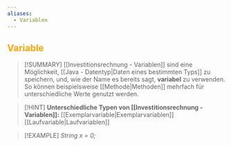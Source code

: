 ```yaml
---
aliases:
  - Variablen
---
```

## <font color = "orange">Variable</font>

>[!SUMMARY]
>[[Investitionsrechnung - Variablen]] sind eine Möglichkeit, [[Java - Datentyp|Daten eines bestimmten Typs]] zu speichern, und, wie der Name es bereits sagt, **variabel** zu verwenden. So können beispielsweise [[Methode|Methoden]] mehrfach für unterschiedliche Werte genutzt werden.

>[!HINT]
>**Unterschiedliche Typen von [[Investitionsrechnung - Variablen]]:**
>[[Exemplarvariable|Exemplarvariablen]]
>[[Laufvariable|Laufvariablen]]

>[!EXAMPLE]
>*String x = 0;*
>